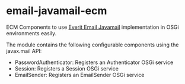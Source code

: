 # email-javamail-ecm

ECM Components to use [Everit Email Javamail][1] implementation in
OSGi environments easily.

The module contains the following configurable components using the javax.mail
API:

 - PasswordAuthenticator: Registers an Authenticator OSGi service
 - Session: Registers a Session OSGi service
 - EmailSender: Registers an EmailSender OSGi service

[1]: http://everit.org/email-javamail/


